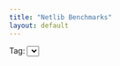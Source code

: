 ```yaml
---
title: "Netlib Benchmarks"
layout: default
---
```


<label for="tag">Tag:</label>
<select name="tag" id="tag">
  <option value="" selected></option>
</select>

<div id="graphs"></div>

<style>
  .wrapper {
    max-width: 100%;
  }
</style>

<script src='https://cdn.plot.ly/plotly-latest.min.js'></script>

<script type="module">
  //FIXME: this import doesn't work, it fails to load es5-ext for some reasons
  // import plotlyJs from 'https://cdn.skypack.dev/plotly.js';
  import { Octokit } from 'https://cdn.skypack.dev/octokit';

  const owner = "luhenry";
  const repo = "netlib";

  const octokit = new Octokit({});

  const tagE = document.getElementById('tag');
  const graphsE = document.getElementById('graphs')

  async function* getReleases() {
    for await (const response of octokit.paginate.iterator(octokit.rest.repos.listReleases, { owner, repo })) {
      for (const release of response.data) {
        yield release;
      }
    }
  }

  async function getReleaseByTag(tag) {
    return await octokit.rest.repos.getReleaseByTag({owner, repo, tag })
  }

  async function* getRunsForRelease(release) {
    for (const asset of release.assets) {
      if (asset.name.match(/jmh\-results\-.+\.json/) == null) {
        continue;
      }

      const content = await fetch("https://api.ludovic.dev/" + owner + "/" + repo + "/releases/download/" + release.tag_name + "/" + asset.name, {
          headers: {
            'Accept': 'application/octet-stream'
          },
          timeout: 10000,
        }).then(function(response) {
          return response.json();
        });

      for (const run of content) {
        yield run;
      }
    }
  }

  window.onload = async function() {
    for await (const release of getReleases()) {
      var opt = document.createElement('option');
      opt.value = release.tag_name;
      opt.text = release.tag_name;
      tagE.appendChild(opt);
    }
  };

  document.getElementById('tag').onchange = async function() {
    graphsE.innerHTML = '';

    const tag = tagE.options[tagE.selectedIndex].value;
    if (tag === "") {
      console.log("no release selected");
      return;
    }

    const release = (await getReleaseByTag(tag)).data;
    console.log(release);
    if (release.assets.length == 0) {
      console.log("the release has no assets");
      return;
    }

    var data = new Map();

    for await (const run of getRunsForRelease(release)) {
      const jdkVersionRaw = run.jdkVersion;
      if (jdkVersionRaw === undefined) {
        console.log("can't parse run, unknown jdkVersion");
        continue;
      }
      const jdkVersionRawA = jdkVersionRaw.split('.');
      const jdkVersion = parseInt(jdkVersionRawA[0]) > 1 ?
                          parseInt(jdkVersionRawA[0]) :
                          parseInt(jdkVersionRawA[1])

      const implementation = run.params.implementation;
      if (implementation === undefined) {
        console.log("can't parse run, unknown implementation");
        continue;
      }

      const benchmarkRaw = run.benchmark;
      if (benchmarkRaw === undefined) {
        console.log("can't parse run, unknown benchmark");
        continue;
      }
      const benchmark = benchmarkRaw.replace(/^dev\.ludovic\.netlib\.benchmarks\.(blas\.l[1-3]|lapack|arpack)\./, '').replace(/Benchmark\.(blas|lapack|arpack)$/, '') + '(' + Object.keys(run.params).filter(k => k != 'implementation').map(k => `${k}: ${run.params[k]}`).join(", ") + ')'

      const score = run.primaryMetric.score;
      if (score === undefined) {
        console.log("can't parse run, unknown score");
        continue;
      }

      if (!data.has(jdkVersion)) {
        data.set(jdkVersion, new Map());
      }
      if (!data.get(jdkVersion).has(implementation)) {
        data.get(jdkVersion).set(implementation, {
          x: [], y: [], ynorm: []
        });
      }
      data.get(jdkVersion).get(implementation).x.push(benchmark);
      data.get(jdkVersion).get(implementation).y.push(score);
    }

    for (const jdkVersion of data.keys()) {
      const f2j = data.get(jdkVersion).get("f2j");
      for (const implementation of data.get(jdkVersion).keys()) {
        const results = data.get(jdkVersion).get(implementation);
        for (var i = 0; i < results.x.length; i++) {
          //FIXME: assert results.x[i] == f2j.x[i]
          results.ynorm[i] = results.y[i] / f2j.y[i];
        }
      }
    }

    for (const jdkVersion of data.keys()) {
      const graph = document.createElement('div');
      graph.id = 'graph-' + jdkVersion;
      graphsE.appendChild(graph);

      var plotlyData = [];
      for (const implementation of data.get(jdkVersion).keys()) {
        plotlyData.push({
          type: 'bar',
          name: implementation,
          x: data.get(jdkVersion).get(implementation).x,
          y: data.get(jdkVersion).get(implementation).ynorm,
        });
      }

      const plotlyLayout = {
        barmode: 'group',
        title: jdkVersion,
        // width: 2048 * 2,
        height: 1200,
        xaxis: {
          // zeroline: true,
          automargin: true,
          tickangle: 45
        },
        yaxis: {
          range: [0, 5],
        }
      };

      Plotly.newPlot(graph.id, plotlyData, plotlyLayout, { responsive: true });
    }
  };
</script>